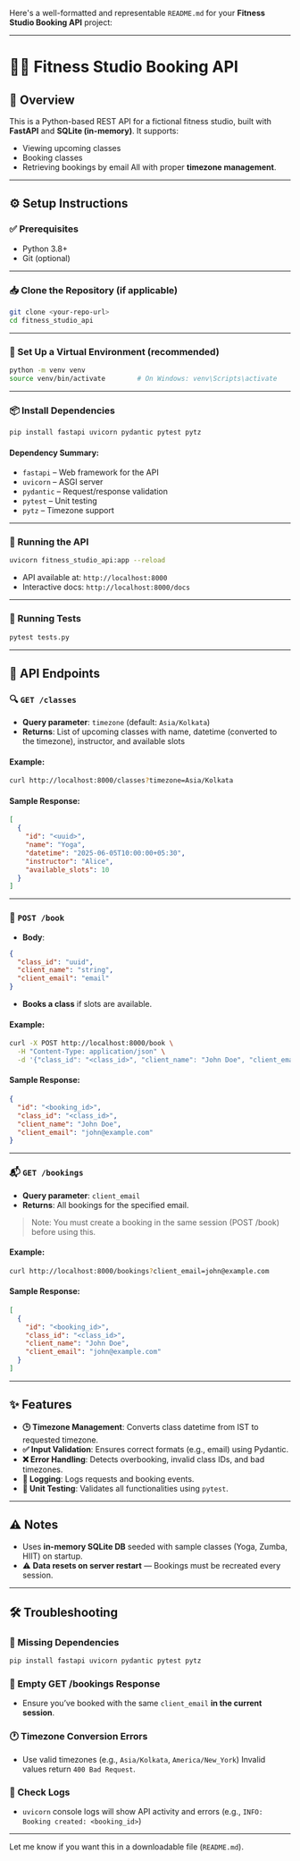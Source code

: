 Here's a well-formatted and representable `README.md` for your **Fitness Studio Booking API** project:

---

# 🧘‍♀️ Fitness Studio Booking API

## 📌 Overview

This is a Python-based REST API for a fictional fitness studio, built with **FastAPI** and **SQLite (in-memory)**.
It supports:

* Viewing upcoming classes
* Booking classes
* Retrieving bookings by email
  All with proper **timezone management**.

---

## ⚙️ Setup Instructions

### ✅ Prerequisites

* Python 3.8+
* Git (optional)

---

### 📥 Clone the Repository (if applicable)

```bash
git clone <your-repo-url>
cd fitness_studio_api
```

---

### 🧪 Set Up a Virtual Environment (recommended)

```bash
python -m venv venv
source venv/bin/activate        # On Windows: venv\Scripts\activate
```

---

### 📦 Install Dependencies

```bash
pip install fastapi uvicorn pydantic pytest pytz
```

#### Dependency Summary:

* `fastapi` – Web framework for the API
* `uvicorn` – ASGI server
* `pydantic` – Request/response validation
* `pytest` – Unit testing
* `pytz` – Timezone support

---

### 🚀 Running the API

```bash
uvicorn fitness_studio_api:app --reload
```

* API available at: `http://localhost:8000`
* Interactive docs: `http://localhost:8000/docs`

---

### 🧪 Running Tests

```bash
pytest tests.py
```

---

## 📡 API Endpoints

### 🔍 `GET /classes`

* **Query parameter**: `timezone` (default: `Asia/Kolkata`)
* **Returns**: List of upcoming classes with name, datetime (converted to the timezone), instructor, and available slots

#### Example:

```bash
curl http://localhost:8000/classes?timezone=Asia/Kolkata
```

#### Sample Response:

```json
[
  {
    "id": "<uuid>",
    "name": "Yoga",
    "datetime": "2025-06-05T10:00:00+05:30",
    "instructor": "Alice",
    "available_slots": 10
  }
]
```

---

### 📝 `POST /book`

* **Body**:

```json
{
  "class_id": "uuid",
  "client_name": "string",
  "client_email": "email"
}
```

* **Books a class** if slots are available.

#### Example:

```bash
curl -X POST http://localhost:8000/book \
  -H "Content-Type: application/json" \
  -d '{"class_id": "<class_id>", "client_name": "John Doe", "client_email": "john@example.com"}'
```

#### Sample Response:

```json
{
  "id": "<booking_id>",
  "class_id": "<class_id>",
  "client_name": "John Doe",
  "client_email": "john@example.com"
}
```

---

### 📬 `GET /bookings`

* **Query parameter**: `client_email`
* **Returns**: All bookings for the specified email.

> Note: You must create a booking in the same session (POST /book) before using this.

#### Example:

```bash
curl http://localhost:8000/bookings?client_email=john@example.com
```

#### Sample Response:

```json
[
  {
    "id": "<booking_id>",
    "class_id": "<class_id>",
    "client_name": "John Doe",
    "client_email": "john@example.com"
  }
]
```

---

## ✨ Features

* **🕒 Timezone Management**: Converts class datetime from IST to requested timezone.
* **✅ Input Validation**: Ensures correct formats (e.g., email) using Pydantic.
* **❌ Error Handling**: Detects overbooking, invalid class IDs, and bad timezones.
* **🧾 Logging**: Logs requests and booking events.
* **🧪 Unit Testing**: Validates all functionalities using `pytest`.

---

## ⚠️ Notes

* Uses **in-memory SQLite DB** seeded with sample classes (Yoga, Zumba, HIIT) on startup.
* ⚠️ **Data resets on server restart** — Bookings must be recreated every session.

---


## 🛠️ Troubleshooting

### 🚫 Missing Dependencies

```bash
pip install fastapi uvicorn pydantic pytest pytz
```

### 🔎 Empty GET /bookings Response

* Ensure you’ve booked with the same `client_email` **in the current session**.

### 🕐 Timezone Conversion Errors

* Use valid timezones (e.g., `Asia/Kolkata`, `America/New_York`)
  Invalid values return `400 Bad Request`.

### 📄 Check Logs

* `uvicorn` console logs will show API activity and errors
  (e.g., `INFO: Booking created: <booking_id>`)

---

Let me know if you want this in a downloadable file (`README.md`).

